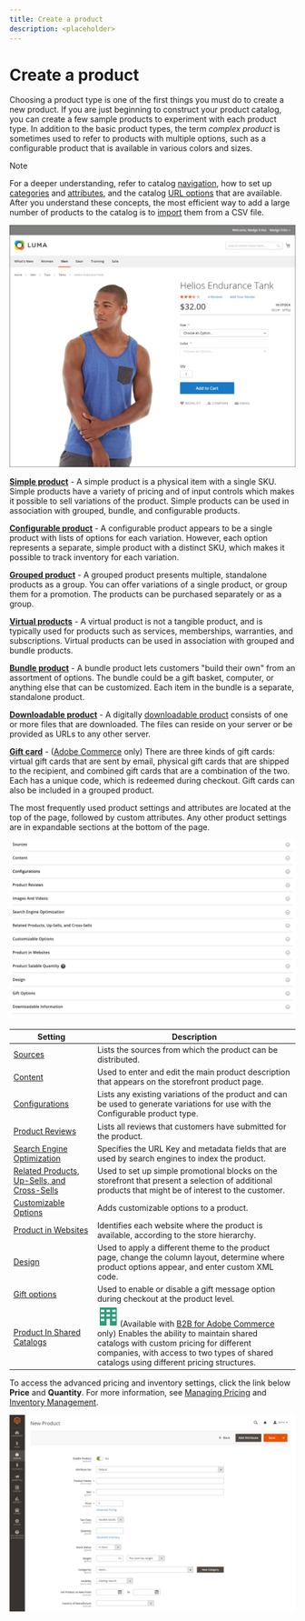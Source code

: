 ```yaml
---
title: Create a product
description: <placeholder>
---
```

# Create a product

Choosing a product type is one of the first things you must do to create a new product. If you are just beginning to construct your product catalog, you can create a few sample products to experiment with each product type. In addition to the basic product types, the term _complex product_ is sometimes used to refer to products with multiple options, such as a configurable product that is available in various colors and sizes.

>[!NOTE]
>
>For a deeper understanding, refer to catalog [navigation](navigation.md), how to set up [categories](categories.md) and [attributes](product-attributes.md), and the catalog [URL options](catalog-urls.md) that are available. After you understand these concepts, the most efficient way to add a large number of products to the catalog is to [import](https://docs.magento.com/user-guide/system/data-import.html) them from a CSV file.

![Product page on the storefront](./assets/storefront-product-page.png)<!-- zoom -->

**[Simple product](product-create-simple.md)** - A simple product is a physical item with a single SKU. Simple products have a variety of pricing and of input controls which makes it possible to sell variations of the product. Simple products can be used in association with grouped, bundle, and configurable products.

**[Configurable product](product-create-configurable.md)** - A configurable product appears to be a single product with lists of options for each variation. However, each option represents a separate, simple product with a distinct SKU, which makes it possible to track inventory for each variation.

**[Grouped product](product-create-grouped.md)** - A grouped product presents multiple, standalone products as a group. You can offer variations of a single product, or group them for a promotion. The products can be purchased separately or as a group.

**[Virtual products](product-create-virtual.md)** - A virtual product is not a tangible product, and is typically used for products such as services, memberships, warranties, and subscriptions. Virtual products can be used in association with grouped and bundle products.

**[Bundle product](product-create-bundle.md)**  - A bundle product lets customers "build their own" from an assortment of options. The bundle could be a gift basket, computer, or anything else that can be customized. Each item in the bundle is a separate, standalone product.

**[Downloadable product](product-create-downloadable.md)** - A digitally [downloadable product](product-create-downloadable.md) consists of one or more files that are downloaded. The files can reside on your server or be provided as URLs to any other server.

**[Gift card](product-gift-card-create.md)** - ([Adobe Commerce](../landing/home.md#product-editions) only) There are three kinds of gift cards: virtual gift cards that are sent by email, physical gift cards that are shipped to the recipient, and combined gift cards that are a combination of the two. Each has a unique code, which is redeemed during checkout. Gift cards can also be included in a grouped product.

The most frequently used product settings and attributes are located at the top of the page, followed by custom attributes. Any other product settings are in expandable sections at the bottom of the page.

![Product Settings](./assets/product-settings-include-sources.png)<!-- zoom -->

|Setting|Description|
|--- |--- |
|[Sources](../inventory-management/sources-assign-per-product.md)|Lists the sources from which the product can be distributed.|
|[Content](product-content.md)|Used to enter and edit the main product description that appears on the storefront product page.|
|[Configurations](product-configurations.md)| Lists any existing variations of the product and can be used to generate variations for use with the Configurable product type.|
|[Product Reviews](settings-advanced-product-reviews.md)|Lists all reviews that customers have submitted for the product.|
|[Search Engine Optimization](product-search-engine-optimization.md)|Specifies the URL Key and metadata fields that are used by search engines to index the product.|
|[Related Products, Up-Sells, and Cross-Sells](related-products-up-sells-cross-sells.md)|Used to set up simple promotional blocks on the storefront that present a selection of additional products that might be of interest to the customer.|
|[Customizable Options](settings-advanced-custom-options.md)|Adds customizable options to a product.|
|[Product in Websites](settings-basic-websites.md)| Identifies each website where the product is available, according to the store hierarchy.|
|[Design](settings-advanced-design.md)|Used to apply a different theme to the product page, change the column layout, determine where product options appear, and enter custom XML code.|
|[Gift options](product-gift-options.md)|Used to enable or disable a gift message option during checkout at the product level.|
|[Product In Shared Catalogs](../b2b/catalog-shared.md) | ![B2B for Adobe Commerce](../assets/b2b.svg) (Available with [B2B for Adobe Commerce](./b2b/../introduction.md) only) Enables the ability to maintain shared catalogs with custom pricing for different companies, with access to two types of shared catalogs using different pricing structures.|

To access the advanced pricing and inventory settings, click the link below **Price** and **Quantity**. For more information, see [Managing Pricing](pricing-advanced.md) and [Inventory Management](../inventory-management/introduction.md).

![Price and quantity option links](./assets/product-details-simple.png)<!-- zoom -->
